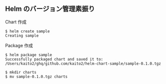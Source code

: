## Helm のバージョン管理素振り

Chart 作成

```
$ helm create sample
Creating sample
```

Package 作成

```
$ helm package sample
Successfully packaged chart and saved it to: /Users/kaito2/ghq/github.com/kaito2/helm-chart-sample/sample-0.1.0.tgz
```

```
$ mkdir charts
$ mv sample-0.1.0.tgz charts
```
